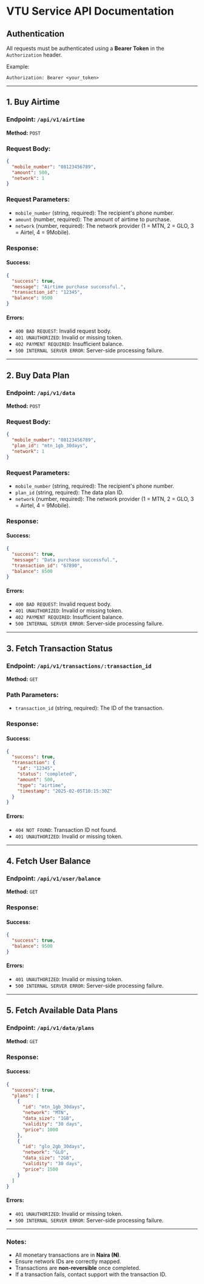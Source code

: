 # VTU Service API Documentation

## Authentication

All requests must be authenticated using a **Bearer Token** in the `Authorization` header.

Example:

```http
Authorization: Bearer <your_token>
```

---

## 1. Buy Airtime

### **Endpoint:** `/api/v1/airtime`

**Method:** `POST`

### **Request Body:**

```json
{
  "mobile_number": "08123456789",
  "amount": 500,
  "network": 1
}
```

### **Request Parameters:**

- `mobile_number` (string, required): The recipient's phone number.
- `amount` (number, required): The amount of airtime to purchase.
- `network` (number, required): The network provider (1 = MTN, 2 = GLO, 3 = Airtel, 4 = 9Mobile).

### **Response:**

#### Success:

```json
{
  "success": true,
  "message": "Airtime purchase successful.",
  "transaction_id": "12345",
  "balance": 9500
}
```

#### Errors:

- `400 BAD REQUEST`: Invalid request body.
- `401 UNAUTHORIZED`: Invalid or missing token.
- `402 PAYMENT REQUIRED`: Insufficient balance.
- `500 INTERNAL SERVER ERROR`: Server-side processing failure.

---

## 2. Buy Data Plan

### **Endpoint:** `/api/v1/data`

**Method:** `POST`

### **Request Body:**

```json
{
  "mobile_number": "08123456789",
  "plan_id": "mtn_1gb_30days",
  "network": 1
}
```

### **Request Parameters:**

- `mobile_number` (string, required): The recipient's phone number.
- `plan_id` (string, required): The data plan ID.
- `network` (number, required): The network provider (1 = MTN, 2 = GLO, 3 = Airtel, 4 = 9Mobile).

### **Response:**

#### Success:

```json
{
  "success": true,
  "message": "Data purchase successful.",
  "transaction_id": "67890",
  "balance": 8500
}
```

#### Errors:

- `400 BAD REQUEST`: Invalid request body.
- `401 UNAUTHORIZED`: Invalid or missing token.
- `402 PAYMENT REQUIRED`: Insufficient balance.
- `500 INTERNAL SERVER ERROR`: Server-side processing failure.

---

## 3. Fetch Transaction Status

### **Endpoint:** `/api/v1/transactions/:transaction_id`

**Method:** `GET`

### **Path Parameters:**

- `transaction_id` (string, required): The ID of the transaction.

### **Response:**

#### Success:

```json
{
  "success": true,
  "transaction": {
    "id": "12345",
    "status": "completed",
    "amount": 500,
    "type": "airtime",
    "timestamp": "2025-02-05T10:15:30Z"
  }
}
```

#### Errors:

- `404 NOT FOUND`: Transaction ID not found.
- `401 UNAUTHORIZED`: Invalid or missing token.

---

## 4. Fetch User Balance

### **Endpoint:** `/api/v1/user/balance`

**Method:** `GET`

### **Response:**

#### Success:

```json
{
  "success": true,
  "balance": 9500
}
```

#### Errors:

- `401 UNAUTHORIZED`: Invalid or missing token.
- `500 INTERNAL SERVER ERROR`: Server-side processing failure.

---

## 5. Fetch Available Data Plans

### **Endpoint:** `/api/v1/data/plans`

**Method:** `GET`

### **Response:**

#### Success:

```json
{
  "success": true,
  "plans": [
    {
      "id": "mtn_1gb_30days",
      "network": "MTN",
      "data_size": "1GB",
      "validity": "30 days",
      "price": 1000
    },
    {
      "id": "glo_2gb_30days",
      "network": "GLO",
      "data_size": "2GB",
      "validity": "30 days",
      "price": 1500
    }
  ]
}
```

#### Errors:

- `401 UNAUTHORIZED`: Invalid or missing token.
- `500 INTERNAL SERVER ERROR`: Server-side processing failure.

---

### Notes:

- All monetary transactions are in **Naira (₦)**.
- Ensure network IDs are correctly mapped.
- Transactions are **non-reversible** once completed.
- If a transaction fails, contact support with the transaction ID.
